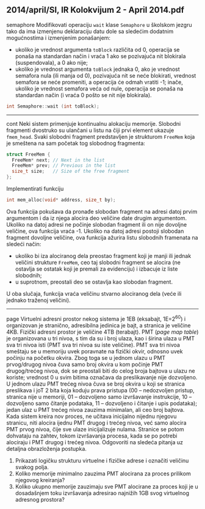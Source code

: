 2014/april/SI, IR Kolokvijum 2 - April 2014.pdf
--------------------------------------------------------------------------------
semaphore
Modifikovati operaciju `wait` klase `Semaphore` u školskom jezgru tako da ima izmenjenu
deklaraciju datu dole sa sledećim dodatnim mogućnostima i izmenjenim ponašanjem:

- ukoliko je vrednost argumenta `toBlock` različita od 0, operacija se ponaša na
standardan način i vraća 1 ako se pozivajuća nit blokirala (suspendovala), a 0 ako nije;
- ukoliko je vrednost argumenta `toBlock` jednaka 0, ako je vrednost semafora nula (ili
manja od 0), pozivajuća nit se neće blokirati, vrednost semafora se neće promeniti, a
operacija će odmah vratiti -1;  inače, ukoliko je vrednost semafora veća od nule,
operacija se ponaša na standardan način (i vraća 0 pošto se nit nije blokirala).
```cpp
int Semaphore::wait (int toBlock);
```

--------------------------------------------------------------------------------
cont
Neki sistem primenjuje kontinualnu alokaciju memorije. Slobodni fragmenti dvostruko su
ulančani u listu na čiji prvi element ukazuje `fmem_head`. Svaki slobodni fragment predstavljen
je strukturom `FreeMem` koja je smeštena na sam početak tog slobodnog fragmenta:
```cpp
struct FreeMem {
  FreeMem* next; // Next in the list
  FreeMem* prev; // Previous in the list
  size_t size;   // Size of the free fragment
};
```
Implementirati funkciju
```cpp
int mem_alloc(void* address, size_t by);
```
Ova funkcija pokušava da pronađe slobodan fragment na adresi datoj prvim argumentom i da
iz njega alocira deo veličine date drugim argumentom. Ukoliko na datoj adresi ne počinje
slobodan fragment ili on nije dovoljne veličine, ova funkcija vraća -1. Ukoliko na datoj adresi
postoji slobodan fragment dovoljne veličine, ova funkcija ažurira listu slobodnih framenata na
sledeći način:

- ukoliko bi iza alociranog dela preostao fragment koji je manji ili jednak veličini
strukture `FreeMem`, ceo taj slobodni fragment se alocira (ne ostavlja se ostatak koji je
premali za evidenciju) i izbacuje iz liste slobodnih;
- u suprotnom, preostali deo se ostavlja kao slobodan fragment.

U oba slučaja, funkcija vraća veličinu stvarno alociranog dela (veće ili jednako traženoj
veličini).

--------------------------------------------------------------------------------
page
Virtuelni adresni prostor nekog sistema je 1EB (eksabajt, 1E=$2^{60}$) i organizovan je stranično,
adresibilna jedinica je bajt, a stranica je veličine 4KB. Fizički adresni prostor je veličine 4TB
(terabajt). PMT (*page map table*) je organizovana u tri nivoa, s tim da su i broj ulaza, kao i
širina ulaza u PMT sva tri nivoa isti (PMT sva tri nivoa su iste veličine). PMT sva tri nivoa
smeštaju se u memoriju uvek poravnate na fizički okvir, odnosno uvek počinju na početku
okvira. Zbog toga se u jednom ulazu u PMT prvog/drugog nivoa čuva samo broj okvira u kom
počinje PMT drugog/trećeg nivoa, dok se preostali biti do celog broja bajtova u ulazu ne
koriste; vrednost 0 u svim bitima označava da preslikavanje nije dozvoljeno. U jednom ulazu
PMT trećeg nivoa čuva se broj okvira u koji se stranica preslikava i joT 2 bita koja koduju
prava pristupa (00 – nedozvoljen pristup, stranica nije u memoriji, 01 – dozvoljeno samo
izvršavanje instrukcije, 10 – dozvoljeno samo čitanje podataka, 11 – dozvoljeno i čitanje i
upis podataka); jedan ulaz u PMT trećeg nivoa zauzima minimalan, ali ceo broj bajtova.
Kada sistem kreira nov proces, ne učitava inicijalno nijednu njegovu stranicu, niti alocira
ijednu PMT drugog i trećeg nivoa, već samo alocira PMT prvog nivoa, čije sve ulaze
inicijalizuje nulama. Stranice se potom dohvataju na zahtev, tokom izvršavanja procesa, kada
se po potrebi alociraju i PMT drugog i trećeg nivoa.
Odgovoriti na sledeća pitanja uz detaljna obrazloženja postupka.

1. Prikazati logičku strukturu virtuelne i fizičke adrese i označiti veličinu svakog polja.
2. Koliko memorije minimalno zauzima PMT alocirana za proces prilikom njegovog kreiranja?
3. Koliko ukupno memorije zauzimaju sve PMT alocirane za proces koji je u dosadašnjem toku izvršavanja adresirao najnižih 1GB svog virtuelnog adresnog prostora?
